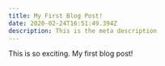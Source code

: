 ```yaml
---
title: My First Blog Post!
date: 2020-02-24T16:51:49.394Z
description: This is the meta description
---
```

This is so exciting. My first blog post!

